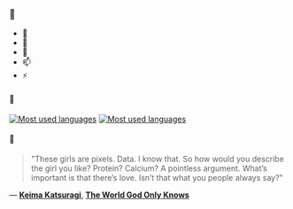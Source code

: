 ### 👋

- 🔭
- 🌱
- 💬
- 📫
- ⚡

#### 🧏

[![Most used languages](https://github-readme-stats-aynah.vercel.app/api/top-langs/?username=aynh&theme=solarized-dark&langs_count=6&layout=compact&hide_title=true)](https://github.com/anuraghazra/github-readme-stats#gh-dark-mode-only)
[![Most used languages](https://github-readme-stats-aynah.vercel.app/api/top-langs/?username=aynh&theme=solarized-light&langs_count=6&layout=compact&hide_title=true)](https://github.com/anuraghazra/github-readme-stats#gh-light-mode-only)

#### 💬

> "These girls are pixels. Data. I know that. So how would you describe the girl you like? Protein? Calcium? A pointless argument. What’s important is that there’s love. Isn’t that what you people always say?"

&mdash; [**Keima Katsuragi**](https://myanimelist.net/character.php?q=Keima%20Katsuragi&cat=character), [**The World God Only Knows**](https://myanimelist.net/search/all?q=The%20World%20God%20Only%20Knows&cat=all)
